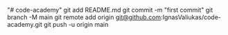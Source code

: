 "# code-academy" 
git add README.md
git commit -m "first commit"
git branch -M main
git remote add origin git@github.com:IgnasValiukas/code-academy.git
git push -u origin main